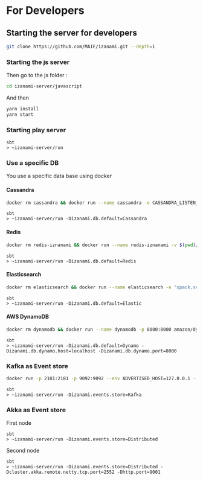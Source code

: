 # For Developers

## Starting the server for developers 

```bash 
git clone https://github.com/MAIF/izanami.git --depth=1
```

### Starting the js server 

Then go to the js folder : 

```bash
cd izanami-server/javascript
```

And then 

```bash
yarn install 
yarn start  
```

### Starting play server 

```sbtshell
sbt 
> ~izanami-server/run 
```

### Use a specific DB 

You use a specific data base using docker 

#### Cassandra 

```bash 
docker rm cassandra && docker run --name cassandra -e CASSANDRA_LISTEN_ADDRESS=127.0.0.1 -p 9042:9042 -p 7000:7000 cassandra:3.11
```

```sbtshell
sbt 
> ~izanami-server/run -Dizanami.db.default=Cassandra
```

#### Redis

```bash 
docker rm redis-iznanami && docker run --name redis-iznanami -v $(pwd)/redisdata:/data -p 6379:6379 redis
```

```sbtshell
sbt 
> ~izanami-server/run -Dizanami.db.default=Redis
```

#### Elasticsearch 
```bash 
docker rm elasticsearch && docker run --name elasticsearch -e "xpack.security.enabled=false" -e "ES_JAVA_OPTS=-Xms512m -Xmx512m" -p 9200:9200 docker.elastic.co/elasticsearch/elasticsearch:5.5.3
```


```sbtshell
sbt 
> ~izanami-server/run -Dizanami.db.default=Elastic
```


#### AWS DynamoDB 
```bash 
docker rm dynamodb && docker run --name dynamodb -p 8000:8000 amazon/dynamodb-local
```


```sbtshell
sbt 
> ~izanami-server/run -Dizanami.db.default=Dynamo -Dizanami.db.dynamo.host=localhost -Dizanami.db.dynamo.port=8000
```

### Kafka as Event store 

```bash
docker run -p 2181:2181 -p 9092:9092 --env ADVERTISED_HOST=127.0.0.1 --env ADVERTISED_PORT=9092 --env AUTO.CREATE.TOPICS.ENABLE spotify/kafka
```

```sbtshell
sbt 
> ~izanami-server/run -Dizanami.events.store=Kafka 
```

### Akka as Event store

First node 

```sbtshell
sbt 
> ~izanami-server/run -Dizanami.events.store=Distributed 
```

Second node 

```sbtshell
sbt 
> ~izanami-server/run -Dizanami.events.store=Distributed -Dcluster.akka.remote.netty.tcp.port=2552 -Dhttp.port=9001 
```

